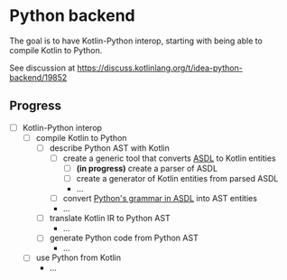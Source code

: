 # Python backend

The goal is to have Kotlin-Python interop, starting with being able to compile Kotlin to Python.

See discussion at https://discuss.kotlinlang.org/t/idea-python-backend/19852

## Progress

- [ ] Kotlin-Python interop
  - [ ] compile Kotlin to Python
    - [ ] describe Python AST with Kotlin
      - [ ] create a generic tool that converts [ASDL](https://www.usenix.org/legacy/publications/library/proceedings/dsl97/full_papers/wang/wang.pdf) to Kotlin entities
        - [ ] **(in progress)** create a parser of ASDL
        - [ ] create a generator of Kotlin entities from parsed ASDL
        - ...
      - [ ] convert [Python's grammar in ASDL](https://github.com/python/cpython/blob/master/Parser/Python.asdl) into AST entities
      - ...
    - [ ] translate Kotlin IR to Python AST
      - ...
    - [ ] generate Python code from Python AST
      - ...
  - [ ] use Python from Kotlin
    - ...
